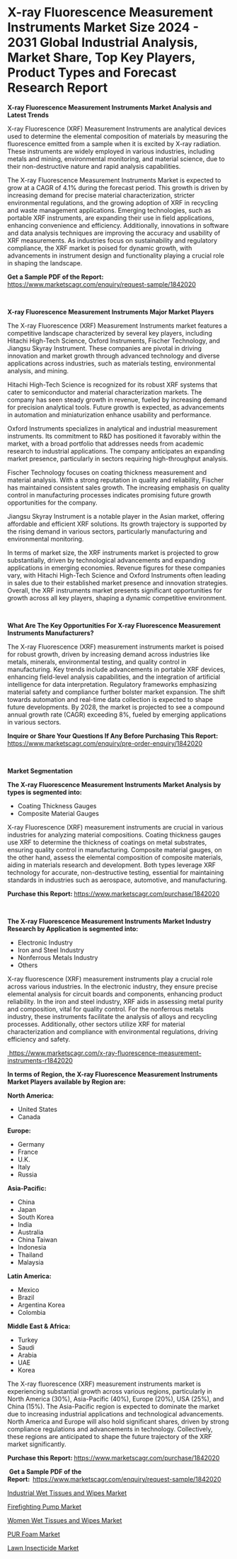 <p><h1>X-ray Fluorescence Measurement Instruments Market Size 2024 - 2031 Global Industrial Analysis, Market Share, Top Key Players, Product Types and Forecast Research Report</h1></p><p><strong>X-ray Fluorescence Measurement Instruments Market Analysis and Latest Trends</strong></p>
<p><p>X-ray Fluorescence (XRF) Measurement Instruments are analytical devices used to determine the elemental composition of materials by measuring the fluorescence emitted from a sample when it is excited by X-ray radiation. These instruments are widely employed in various industries, including metals and mining, environmental monitoring, and material science, due to their non-destructive nature and rapid analysis capabilities.</p><p>The X-ray Fluorescence Measurement Instruments Market is expected to grow at a CAGR of 4.1% during the forecast period. This growth is driven by increasing demand for precise material characterization, stricter environmental regulations, and the growing adoption of XRF in recycling and waste management applications. Emerging technologies, such as portable XRF instruments, are expanding their use in field applications, enhancing convenience and efficiency. Additionally, innovations in software and data analysis techniques are improving the accuracy and usability of XRF measurements. As industries focus on sustainability and regulatory compliance, the XRF market is poised for dynamic growth, with advancements in instrument design and functionality playing a crucial role in shaping the landscape.</p></p>
<p><strong>Get a Sample PDF of the Report:&nbsp;</strong> <a href="https://www.marketscagr.com/enquiry/request-sample/1842020?utm_campaign=1422&utm_medium=2&utm_source=Github&utm_content=ia&utm_term=16102024&utm_id=x-ray-fluorescence-measurement-instruments">https://www.marketscagr.com/enquiry/request-sample/1842020</a></p>
<p>&nbsp;</p>
<p><strong>X-ray Fluorescence Measurement Instruments Major Market Players</strong></p>
<p><p>The X-ray Fluorescence (XRF) Measurement Instruments market features a competitive landscape characterized by several key players, including Hitachi High-Tech Science, Oxford Instruments, Fischer Technology, and Jiangsu Skyray Instrument. These companies are pivotal in driving innovation and market growth through advanced technology and diverse applications across industries, such as materials testing, environmental analysis, and mining.</p><p>Hitachi High-Tech Science is recognized for its robust XRF systems that cater to semiconductor and material characterization markets. The company has seen steady growth in revenue, fueled by increasing demand for precision analytical tools. Future growth is expected, as advancements in automation and miniaturization enhance usability and performance.</p><p>Oxford Instruments specializes in analytical and industrial measurement instruments. Its commitment to R&D has positioned it favorably within the market, with a broad portfolio that addresses needs from academic research to industrial applications. The company anticipates an expanding market presence, particularly in sectors requiring high-throughput analysis.</p><p>Fischer Technology focuses on coating thickness measurement and material analysis. With a strong reputation in quality and reliability, Fischer has maintained consistent sales growth. The increasing emphasis on quality control in manufacturing processes indicates promising future growth opportunities for the company.</p><p>Jiangsu Skyray Instrument is a notable player in the Asian market, offering affordable and efficient XRF solutions. Its growth trajectory is supported by the rising demand in various sectors, particularly manufacturing and environmental monitoring.</p><p>In terms of market size, the XRF instruments market is projected to grow substantially, driven by technological advancements and expanding applications in emerging economies. Revenue figures for these companies vary, with Hitachi High-Tech Science and Oxford Instruments often leading in sales due to their established market presence and innovation strategies. Overall, the XRF instruments market presents significant opportunities for growth across all key players, shaping a dynamic competitive environment.</p></p>
<p>&nbsp;</p>
<p><strong>What Are The Key Opportunities For X-ray Fluorescence Measurement Instruments Manufacturers?</strong></p>
<p><p>The X-ray Fluorescence (XRF) measurement instruments market is poised for robust growth, driven by increasing demand across industries like metals, minerals, environmental testing, and quality control in manufacturing. Key trends include advancements in portable XRF devices, enhancing field-level analysis capabilities, and the integration of artificial intelligence for data interpretation. Regulatory frameworks emphasizing material safety and compliance further bolster market expansion. The shift towards automation and real-time data collection is expected to shape future developments. By 2028, the market is projected to see a compound annual growth rate (CAGR) exceeding 8%, fueled by emerging applications in various sectors.</p></p>
<p><strong>Inquire or Share Your Questions If Any Before Purchasing This Report:</strong> <a href="https://www.marketscagr.com/enquiry/pre-order-enquiry/1842020?utm_campaign=1422&utm_medium=2&utm_source=Github&utm_content=ia&utm_term=16102024&utm_id=x-ray-fluorescence-measurement-instruments">https://www.marketscagr.com/enquiry/pre-order-enquiry/1842020</a></p>
<p>&nbsp;</p>
<p><strong>Market Segmentation</strong></p>
<p><strong>The X-ray Fluorescence Measurement Instruments Market Analysis by types is segmented into:</strong></p>
<p><ul><li>Coating Thickness Gauges</li><li>Composite Material Gauges</li></ul></p>
<p><p>X-ray Fluorescence (XRF) measurement instruments are crucial in various industries for analyzing material compositions. Coating thickness gauges use XRF to determine the thickness of coatings on metal substrates, ensuring quality control in manufacturing. Composite material gauges, on the other hand, assess the elemental composition of composite materials, aiding in materials research and development. Both types leverage XRF technology for accurate, non-destructive testing, essential for maintaining standards in industries such as aerospace, automotive, and manufacturing.</p></p>
<p><strong>Purchase this Report:&nbsp;</strong><a href="https://www.marketscagr.com/purchase/1842020?utm_campaign=1422&utm_medium=2&utm_source=Github&utm_content=ia&utm_term=16102024&utm_id=x-ray-fluorescence-measurement-instruments">https://www.marketscagr.com/purchase/1842020</a></p>
<p>&nbsp;</p>
<p><strong>The X-ray Fluorescence Measurement Instruments Market Industry Research by Application is segmented into:</strong></p>
<p><ul><li>Electronic Industry</li><li>Iron and Steel Industry</li><li>Nonferrous Metals Industry</li><li>Others</li></ul></p>
<p><p>X-ray fluorescence (XRF) measurement instruments play a crucial role across various industries. In the electronic industry, they ensure precise elemental analysis for circuit boards and components, enhancing product reliability. In the iron and steel industry, XRF aids in assessing metal purity and composition, vital for quality control. For the nonferrous metals industry, these instruments facilitate the analysis of alloys and recycling processes. Additionally, other sectors utilize XRF for material characterization and compliance with environmental regulations, driving efficiency and safety.</p></p>
<p><a href="https://www.marketscagr.com/x-ray-fluorescence-measurement-instruments-r1842020?utm_campaign=1422&utm_medium=2&utm_source=Github&utm_content=ia&utm_term=16102024&utm_id=x-ray-fluorescence-measurement-instruments">&nbsp;https://www.marketscagr.com/x-ray-fluorescence-measurement-instruments-r1842020</a></p>
<p><strong>In terms of Region, the X-ray Fluorescence Measurement Instruments Market Players available by Region are:</strong></p>
<p>
    <p> <strong> North America: </strong>
        <ul>
            <li>United States</li>
            <li>Canada</li>
        </ul>
        </p> 
    <p> <strong> Europe: </strong>
        <ul>
            <li>Germany</li>
            <li>France</li>
            <li>U.K.</li>
            <li>Italy</li>
            <li>Russia</li>
        </ul>
        </p> 
    <p> <strong> Asia-Pacific: </strong>
        <ul>
            <li>China</li>
            <li>Japan</li>
            <li>South Korea</li>
            <li>India</li>
            <li>Australia</li>
            <li>China Taiwan</li>
            <li>Indonesia</li>
            <li>Thailand</li>
            <li>Malaysia</li>
        </ul>
        </p> 
    <p> <strong> Latin America: </strong>
        <ul>
            <li>Mexico</li>
            <li>Brazil</li>
            <li>Argentina Korea</li>
            <li>Colombia</li>
        </ul>
        </p> 
    <p> <strong> Middle East & Africa: </strong>
        <ul>
            <li>Turkey</li>
            <li>Saudi</li>
            <li>Arabia</li>
            <li>UAE</li>
            <li>Korea</li>
        </ul>
    </p>
    </p>
<p><p>The X-ray fluorescence (XRF) measurement instruments market is experiencing substantial growth across various regions, particularly in North America (30%), Asia-Pacific (40%), Europe (20%), USA (25%), and China (15%). The Asia-Pacific region is expected to dominate the market due to increasing industrial applications and technological advancements. North America and Europe will also hold significant shares, driven by strong compliance regulations and advancements in technology. Collectively, these regions are anticipated to shape the future trajectory of the XRF market significantly.</p></p>
<p><strong>Purchase this Report: </strong><a href="https://www.marketscagr.com/purchase/1842020?utm_campaign=1422&utm_medium=2&utm_source=Github&utm_content=ia&utm_term=16102024&utm_id=x-ray-fluorescence-measurement-instruments">https://www.marketscagr.com/purchase/1842020</a></p>
<p>&nbsp;<strong>Get a Sample PDF of the Report:&nbsp;&nbsp;</strong><a href="https://www.marketscagr.com/enquiry/request-sample/1842020?utm_campaign=1422&utm_medium=2&utm_source=Github&utm_content=ia&utm_term=16102024&utm_id=x-ray-fluorescence-measurement-instruments">https://www.marketscagr.com/enquiry/request-sample/1842020</a></p>
<p><strong></strong></p>
<p><p><a href="https://github.com/johnieimmarta/Market-Research-Report-List-1/blob/main/industrial-wet-tissues-and-wipes-market.md?utm_campaign=1422&utm_medium=2&utm_source=Github&utm_content=ia&utm_term=16102024&utm_id=x-ray-fluorescence-measurement-instruments">Industrial Wet Tissues and Wipes Market</a></p><p><a href="https://issuu.com/reportprime-2/docs/firefighting-pump-market-size-2030._d9737c46e2416e?utm_campaign=1422&utm_medium=2&utm_source=Github&utm_content=ia&utm_term=16102024&utm_id=x-ray-fluorescence-measurement-instruments">Firefighting Pump Market</a></p><p><a href="https://github.com/connornew3y/Market-Research-Report-List-1/blob/main/women-wet-tissues-and-wipes-market.md?utm_campaign=1422&utm_medium=2&utm_source=Github&utm_content=ia&utm_term=16102024&utm_id=x-ray-fluorescence-measurement-instruments">Women Wet Tissues and Wipes Market</a></p><p><a href="https://www.linkedin.com/pulse/pur-foam-industry-insights-report-analyzing-market-trends-applications-aantf?utm_campaign=1422&utm_medium=2&utm_source=Github&utm_content=ia&utm_term=16102024&utm_id=x-ray-fluorescence-measurement-instruments">PUR Foam Market</a></p><p><a href="https://www.linkedin.com/pulse/emerging-trends-lawn-insecticide-market-global-outlook-future-rbguf?utm_campaign=1422&utm_medium=2&utm_source=Github&utm_content=ia&utm_term=16102024&utm_id=x-ray-fluorescence-measurement-instruments">Lawn Insecticide Market</a></p></p>